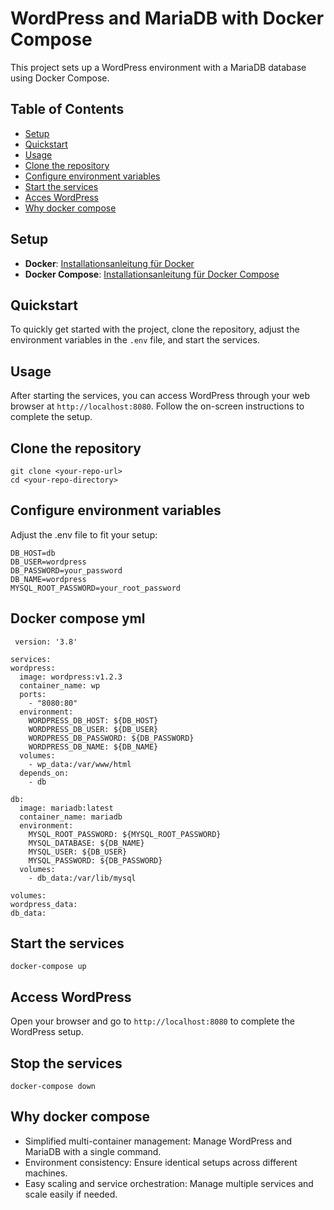 # WordPress and MariaDB with Docker Compose

This project sets up a WordPress environment with a MariaDB database using Docker Compose.

## Table of Contents

- [Setup](#setup)
- [Quickstart](#quickstart)
- [Usage](#usage)
- [Clone the repository](#clone-the-repository)
- [Configure environment variables](#configure-environment-variables)
- [Start the services](#start-the-services)
- [Acces WordPress](#acces-wordPress)
- [Why docker compose](#why-docker-compose)

## Setup
- **Docker**: [Installationsanleitung für Docker](https://docs.docker.com/get-docker/)
- **Docker Compose**: [Installationsanleitung für Docker Compose](https://docs.docker.com/compose/install/)

## Quickstart
To quickly get started with the project, clone the repository, adjust the environment variables in the `.env` file, and start the services. 

## Usage
After starting the services, you can access WordPress through your web browser at `http://localhost:8080`. Follow the on-screen instructions to complete the setup.

## Clone the repository

   ```
   git clone <your-repo-url>
   cd <your-repo-directory>
   ```

## Configure environment variables

Adjust the .env file to fit your setup:

  ```
  DB_HOST=db
  DB_USER=wordpress
  DB_PASSWORD=your_password
  DB_NAME=wordpress
  MYSQL_ROOT_PASSWORD=your_root_password
  ```

## Docker compose yml

  ```
   version: '3.8'

services:
  wordpress:
    image: wordpress:v1.2.3
    container_name: wp
    ports:
      - "8080:80"
    environment:
      WORDPRESS_DB_HOST: ${DB_HOST}
      WORDPRESS_DB_USER: ${DB_USER}
      WORDPRESS_DB_PASSWORD: ${DB_PASSWORD}
      WORDPRESS_DB_NAME: ${DB_NAME}
    volumes:
      - wp_data:/var/www/html
    depends_on:
      - db

  db:
    image: mariadb:latest
    container_name: mariadb
    environment:
      MYSQL_ROOT_PASSWORD: ${MYSQL_ROOT_PASSWORD}
      MYSQL_DATABASE: ${DB_NAME}
      MYSQL_USER: ${DB_USER}
      MYSQL_PASSWORD: ${DB_PASSWORD}
    volumes:
      - db_data:/var/lib/mysql

volumes:
  wordpress_data:
  db_data:
  ```

## Start the services

  ```
  docker-compose up
  ```

## Access WordPress

   Open your browser and go to `http://localhost:8080` to complete the WordPress setup.

## Stop the services

  ```
  docker-compose down
  ```

## Why docker compose

- Simplified multi-container management: Manage WordPress and MariaDB with a single command.
- Environment consistency: Ensure identical setups across different machines.
- Easy scaling and service orchestration: Manage multiple services and scale easily if needed.



